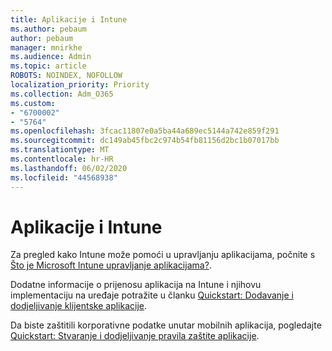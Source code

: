 ```yaml
---
title: Aplikacije i Intune
ms.author: pebaum
author: pebaum
manager: mnirkhe
ms.audience: Admin
ms.topic: article
ROBOTS: NOINDEX, NOFOLLOW
localization_priority: Priority
ms.collection: Adm_O365
ms.custom:
- "6700002"
- "5764"
ms.openlocfilehash: 3fcac11807e0a5ba44a689ec5144a742e859f291
ms.sourcegitcommit: dc149ab45fbc2c974b54fb81156d2bc1b07017bb
ms.translationtype: MT
ms.contentlocale: hr-HR
ms.lasthandoff: 06/02/2020
ms.locfileid: "44568938"
---
```

# <a name="apps-and-intune"></a>Aplikacije i Intune

Za pregled kako Intune može pomoći u upravljanju aplikacijama, počnite s [Što je Microsoft Intune upravljanje aplikacijama?](https://docs.microsoft.com/mem/intune/apps/app-management).

Dodatne informacije o prijenosu aplikacija na Intune i njihovu implementaciju na uređaje potražite u članku [Quickstart: Dodavanje i dodjeljivanje klijentske aplikacije](https://docs.microsoft.com/mem/intune/apps/quickstart-add-assign-app).

Da biste zaštitili korporativne podatke unutar mobilnih aplikacija, pogledajte [Quickstart: Stvaranje i dodjeljivanje pravila zaštite aplikacije](https://docs.microsoft.com/mem/intune/apps/quickstart-create-assign-app-policy).